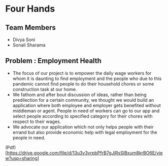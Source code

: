 # Four Hands

## Team Members
- Divya Soni
- Sonali Sharama

## Problem : Employment Health

- The focus of our project is to empower the daily wage workers for whom it is daunting to find employment and the people who due to this pandemic cannot find people to do their household chores or some construction task at our home. 
- We fathom and after bout discussion of ideas, rather than being predilection for a certain community, we thought we would build an application where both employee and employer gets benefited without middleman or agent. People in need of workers can go to our app and select people according to specified category for their chores with respect to their wages.   
- We advocate our application which not only helps people with their errand but also provide economic help with legal employment for the people in need.

(Pdf)[https://drive.google.com/file/d/13u3v3vrpbPfrB7gJjRsSIBxum8krBO6E/view?usp=sharing]
